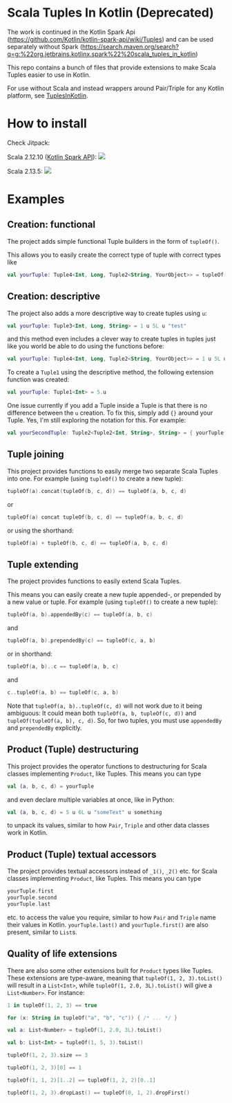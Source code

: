 # Scala Tuples In Kotlin (Deprecated)
The work is continued in the Kotlin Spark Api (https://github.com/Kotlin/kotlin-spark-api/wiki/Tuples)
and can be used separately without Spark (https://search.maven.org/search?q=g:%22org.jetbrains.kotlinx.spark%22%20scala_tuples_in_kotlin)

This repo contains a bunch of files that provide extensions to make Scala Tuples easier to use in Kotlin.

For use without Scala and instead wrappers around Pair/Triple for any Kotlin platform, see [TuplesInKotlin](https://github.com/Jolanrensen/TuplesInKotlin).

# How to install
Check Jitpack:

Scala 2.12.10 ([Kotlin Spark API](https://github.com/JetBrains/kotlin-spark-api)): [![](https://jitpack.io/v/Jolanrensen/ScalaTuplesInKotlin.svg)](https://jitpack.io/#Jolanrensen/ScalaTuplesInKotlin/alpha03-scala2.12.10)

Scala 2.13.5: [![](https://jitpack.io/v/Jolanrensen/ScalaTuplesInKotlin.svg)](https://jitpack.io/#Jolanrensen/ScalaTuplesInKotlin/alpha04-scala2.13.5)

# Examples
## Creation: functional
The project adds simple functional Tuple builders in the form of `tupleOf()`.

This allows you to easily create the correct type of tuple with correct types like
```kotlin
val yourTuple: Tuple4<Int, Long, Tuple2<String, YourObject>> = tupleOf(1, 5L, tupleOf("test", a))
```

## Creation: descriptive
The project also adds a more descriptive way to create tuples using `u`:
```kotlin
val yourTuple: Tuple3<Int, Long, String> = 1 u 5L u "test"
```
and this method even includes a clever way to create tuples in tuples just like you world be able to do using the functions before:
```kotlin
val yourTuple: Tuple4<Int, Long, Tuple2<String, YourObject>> = 1 u 5L u { "test" u a }
```
To create a `Tuple1` using the descriptive method, the following extension function was created:
```kotlin
val yourTuple: Tuple1<Int> = 5.u
```
One issue currently if you add a Tuple inside a Tuple is that there is no difference between the `u` creation. To fix this, simply add `{}` around your Tuple.
Yes, I'm still exploring the notation for this. For example: 
```kotlin
val yourSecondTuple: Tuple2<Tuple2<Int, String>, String> = { yourTuple } u "something"
```

## Tuple joining
This project provides functions to easily merge two separate Scala Tuples into one.
For example (using `tupleOf()` to create a new tuple):
```kotlin
tupleOf(a).concat(tupleOf(b, c, d)) == tupleOf(a, b, c, d)
```
or
```kotlin
tupleOf(a) concat tupleOf(b, c, d) == tupleOf(a, b, c, d)
```
or using the shorthand: 
```kotlin
tupleOf(a) + tupleOf(b, c, d) == tupleOf(a, b, c, d)
```

## Tuple extending
The project provides functions to easily extend Scala Tuples.

This means you can easily create a new tuple appended-, or prepended by a new value or tuple.
For example (using `tupleOf()` to create a new tuple):
```kotlin
tupleOf(a, b).appendedBy(c) == tupleOf(a, b, c)
```
and
```kotlin
tupleOf(a, b).prependedBy(c) == tupleOf(c, a, b)
```
or in shorthand:
```kotlin
tupleOf(a, b)..c == tupleOf(a, b, c)
```
and
```kotlin
c..tupleOf(a, b) == tupleOf(c, a, b)
```
Note that `tupleOf(a, b)..tupleOf(c, d)` will not work due to it being ambiguous:
It could mean both `tupleOf(a, b, tupleOf(c, d))` and `tupleOf(tupleOf(a, b), c, d)`.
So, for two tuples, you must use `appendedBy` and `prependedBy` explicitly.

## Product (Tuple) destructuring
This project provides the operator functions to destructuring for Scala classes implementing `Product`, like Tuples.
This means you can type 
```kotlin
val (a, b, c, d) = yourTuple
``` 
and even declare multiple variables at once, like in Python:
```kotlin
val (a, b, c, d) = 5 u 6L u "someText" u something
```
to unpack its values, similar to how `Pair`, `Triple` and other data classes work in Kotlin.

## Product (Tuple) textual accessors
The project provides textual accessors instead of `_1()`, `_2()` etc. for Scala classes implementing `Product`, like Tuples.
This means you can type 
```kotlin
yourTuple.first
yourTuple.second
yourTuple.last
```
etc. to access the value you require, similar to how `Pair` and `Triple` name their values in Kotlin.
`yourTuple.last()` and `yourTuple.first()` are also present, similar to `List`s.

## Quality of life extensions
There are also some other extensions built for `Product` types like Tuples. 
These extensions are type-aware, meaning that `tupleOf(1, 2, 3).toList()` will result in a `List<Int>`,
while `tupleOf(1, 2.0, 3L).toList()` will give a `List<Number>`.
For instance:

```kotlin
1 in tupleOf(1, 2, 3) == true

for (x: String in tupleOf("a", "b", "c")) { /* ... */ }

val a: List<Number> = tupleOf(1, 2.0, 3L).toList()

val b: List<Int> = tupleOf(1, 5, 3).toList()

tupleOf(1, 2, 3).size == 3

tupleOf(1, 2, 3)[0] == 1

tupleOf(1, 1, 2)[1..2] == tupleOf(1, 2, 2)[0..1]

tupleOf(1, 2, 3).dropLast() == tupleOf(0, 1, 2).dropFirst()
```
